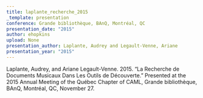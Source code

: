```yaml
---
title: laplante_recherche_2015
_template: presentation
conference: Grande bibliothèque, BAnQ, Montréal, QC
presentation_date: "2015"
author: ehopkins
upload: None
presentation_author: Laplante, Audrey and Legault-Venne, Ariane
presentation_year: "2015"
---
```

Laplante, Audrey, and Ariane Legault-Venne. 2015. “La Recherche de Documents Musicaux Dans Les Outils de Découverte.” Presented at the 2015 Annual Meeting of the Québec Chapter of CAML, Grande bibliothèque, BAnQ, Montréal, QC, November 27.